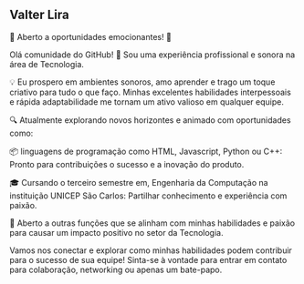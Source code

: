 ## Valter Lira

🌟 Aberto a oportunidades emocionantes! 🚀

Olá comunidade do GitHub! 👋 Sou uma experiência profissional e sonora na área de Tecnologia.

💡 Eu prospero em ambientes sonoros, amo aprender e trago um toque criativo para tudo o que faço. Minhas excelentes habilidades interpessoais e rápida adaptabilidade me tornam um ativo valioso em qualquer equipe.

🔍 Atualmente explorando novos horizontes e animado com oportunidades como:

📦 linguagens de programação como HTML, Javascript, Python ou C++: Pronto para contribuições o sucesso e a inovação do produto.

🎓 Cursando o terceiro semestre em, Engenharia da Computação na instituição UNICEP São Carlos: Partilhar conhecimento e experiência com paixão.

🚀 Aberto a outras funções que se alinham com minhas habilidades e paixão para causar um impacto positivo no setor da Tecnologia.

Vamos nos conectar e explorar como minhas habilidades podem contribuir para o sucesso de sua equipe! Sinta-se à vontade para entrar em contato para colaboração, networking ou apenas um bate-papo.

<!---
Liravalter/Liravalter is a ✨ special ✨ repository because its `README.md` (this file) appears on your GitHub profile.
You can click the Preview link to take a look at your changes.
--->
